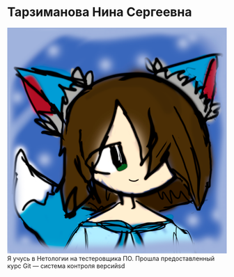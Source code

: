 # Тарзиманова Нина Сергеевна
![](Фото%20Тарзимановой%20Нины.png)
Я учусь в Нетологии на тестеровщика ПО.
Прошла предоставленный курс Git — система контроля версийsd
